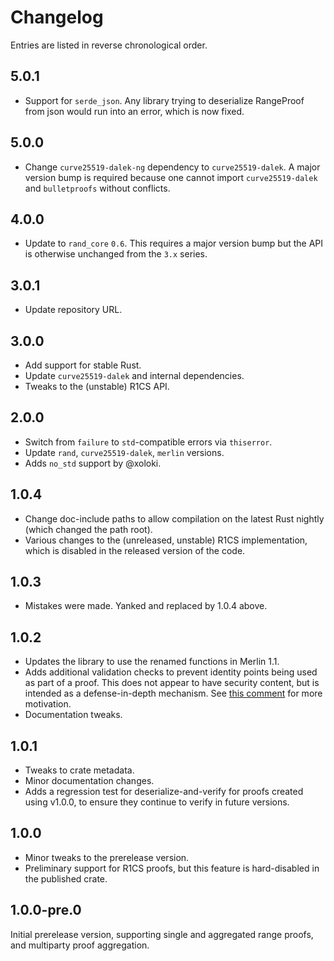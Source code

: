 # Changelog

Entries are listed in reverse chronological order.

## 5.0.1

* Support for `serde_json`. Any library trying to deserialize RangeProof from json would run into an error, which is now fixed.

## 5.0.0

* Change `curve25519-dalek-ng` dependency to `curve25519-dalek`. A major version bump is required because one cannot import `curve25519-dalek` and `bulletproofs` without conflicts.

## 4.0.0

* Update to `rand_core` `0.6`.  This requires a major version bump but the API
  is otherwise unchanged from the `3.x` series.

## 3.0.1

* Update repository URL.

## 3.0.0

* Add support for stable Rust.
* Update `curve25519-dalek` and internal dependencies.
* Tweaks to the (unstable) R1CS API.

## 2.0.0

* Switch from `failure` to `std`-compatible errors via `thiserror`.
* Update `rand`, `curve25519-dalek`, `merlin` versions.
* Adds `no_std` support by @xoloki.

## 1.0.4

* Change doc-include paths to allow compilation on the latest Rust nightly
  (which changed the path root).
* Various changes to the (unreleased, unstable) R1CS implementation, which is
  disabled in the released version of the code.

## 1.0.3

* Mistakes were made. Yanked and replaced by 1.0.4 above.

## 1.0.2

* Updates the library to use the renamed functions in Merlin 1.1.
* Adds additional validation checks to prevent identity points being used as
  part of a proof.  This does not appear to have security content, but is
  intended as a defense-in-depth mechanism.
  See [this comment][identity_comment] for more motivation.
* Documentation tweaks.

## 1.0.1

* Tweaks to crate metadata.
* Minor documentation changes.
* Adds a regression test for deserialize-and-verify for proofs created using
  v1.0.0, to ensure they continue to verify in future versions.

## 1.0.0

* Minor tweaks to the prerelease version.
* Preliminary support for R1CS proofs, but this feature is hard-disabled in the
  published crate.

## 1.0.0-pre.0

Initial prerelease version, supporting single and aggregated range proofs, and
multiparty proof aggregation.

[identity_comment]: https://github.com/dalek-cryptography/bulletproofs/pull/248#discussion_r251916724
